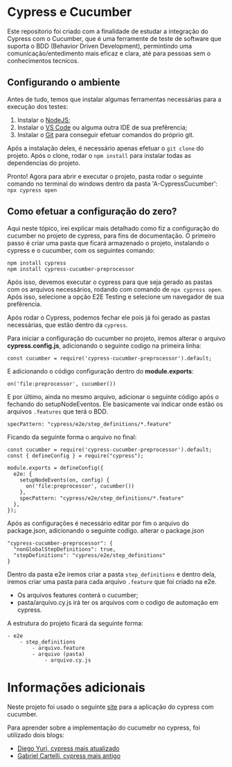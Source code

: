 # Cypress e Cucumber

Este repositorio foi criado com a finalidade de estudar a integração do Cypress com o Cucumber, que é uma ferramente de teste de software que suporta o BDD (Behavior Driven Development), permintindo uma comunicação/entedimento mais eficaz e clara, até para pessoas sem o conhecimentos tecnicos.

## Configurando o ambiente

Antes de tudo, temos que instalar algumas ferramentas necessárias para a execução dos testes:

1. Instalar o [NodeJS](https://nodejs.org/dist/v20.16.0/node-v20.16.0-x64.msi);
2. Instalar o [VS Code](https://code.visualstudio.com/download) ou alguma outra IDE de sua prefêrencia;
3. Instalar o [Git](https://git-scm.com/downloads) para conseguir efetuar comandos do próprio git.

Após a instalação deles, é necessário apenas efetuar o ```git clone``` do projeto. Após o clone, rodar o ```npm install``` para instalar todas as dependencias do projeto.

Pronto! Agora para abrir e executar o projeto, pasta rodar o seguinte comando no terminal do windows dentro da pasta 'A-CypressCucumber': ```npx cypress open```

## Como efetuar a configuração do zero?

Aqui neste tópico, irei explicar mais detalhado como fiz a configuração do cucumber no projeto de cypress, para fins de documentação. O primeiro passo é criar uma pasta que ficará armazenado o projeto, instalando o cypress e o cucumber, com os seguintes comando:

```
npm install cypress
npm install cypress-cucumber-preprocessor 
```

Após isso, devemos executar o cypress para que seja gerado as pastas com os arquivos necessários, rodando com comando de ```npx cypress open```. Após isso, selecione a opção E2E Testing e selecione um navegador de sua prefêrencia.

Após rodar o Cypress, podemos fechar ele pois já foi gerado as pastas necessárias, que estão dentro da ```cypress```.

Para iniciar a configuração do cucumber no projeto, iremos alterar o arquivo **cypress.config.js**, adicionando o seguinte codigo na primeira linha:

```const cucumber = require('cypress-cucumber-preprocessor').default;```

E adicionando o código configuração dentro do **module.exports**:

```on('file:preprocessor', cucumber())```

E por último, ainda no mesmo arquivo, adicionar o seguinte código após o fechando do setupNodeEventos. Ele basicamente vai indicar onde estão os arquivos ```.features``` que terá o BDD.

```specPattern: "cypress/e2e/step_definitions/*.feature"```

Ficando da seguinte forma o arquivo no final:

```
const cucumber = require('cypress-cucumber-preprocessor').default;
const { defineConfig } = require("cypress");

module.exports = defineConfig({
  e2e: {
    setupNodeEvents(on, config) {
      on('file:preprocessor', cucumber())
    },
    specPattern: "cypress/e2e/step_definitions/*.feature"
  },
});
```

Após as configurações é necessário editar por fim o arquivo do package.json, adicionando o seguinte codigo. 
alterar o package.json

```
"cypress-cucumber-preprocessor": {
  "nonGlobalStepDefinitions": true,
  "stepDefinitions": "cypress/e2e/step_definitions"
}
```

Dentro da pasta e2e iremos criar a pasta ```step_definitions``` e dentro dela, iremos criar uma pasta para cada arquivo ```.feature``` que foi criado na e2e.
- Os arquivos features conterá o cucumber;
- pasta/arquivo.cy.js irá ter os arquivos com o codigo de automação em cypress.

A estrutura do projeto ficará da seguinte forma:
```
- e2e
    - step_definitions
        - arquivo.feature
        - arquivo (pasta)
            - arquivo.cy.js
```


# Informações adicionais

Neste projeto foi usado o seguinte [site](https://vinothqaacademy.com/demo-site/) para a aplicação do cypress com cucumber.

Para aprender sobre a implementação do cucumebr no cypress, foi utilizado dois blogs:
- [Diego Yuri, cypress mais atualizado](https://dev.to/yuri-aprendendoqa/aprenda-a-implementar-cucumber-ao-cypress-em-testes-automatizados-4e62)
- [Gabriel Cartelli, cypress mais antigo](https://medium.com/cwi-software/testes-automatizados-com-cypress-e-cucumber-d78b211da766)


